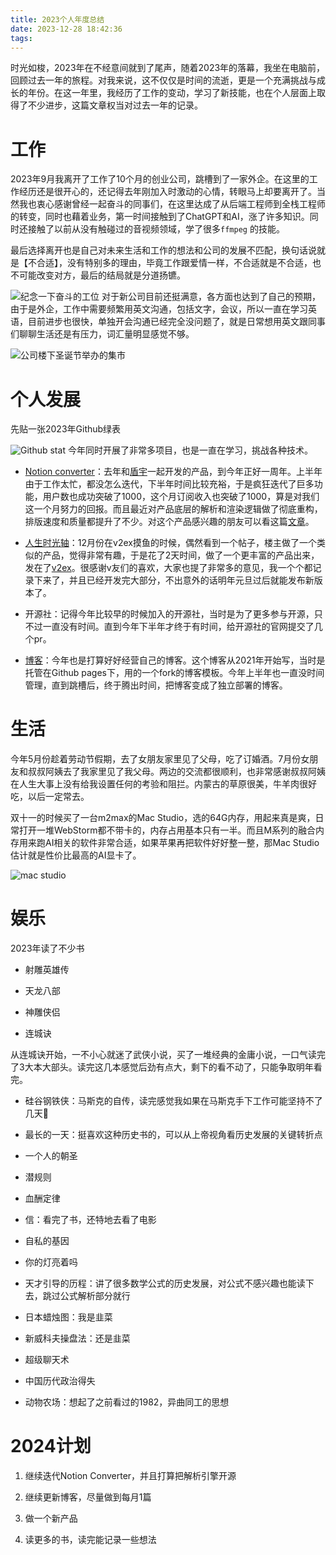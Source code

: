 ```yaml
---
title: 2023个人年度总结
date: 2023-12-28 18:42:36
tags:
---
```


时光如梭，2023年在不经意间就到了尾声，随着2023年的落幕，我坐在电脑前，回顾过去一年的旅程。对我来说，这不仅仅是时间的流逝，更是一个充满挑战与成长的年份。在这一年里，我经历了工作的变动，学习了新技能，也在个人层面上取得了不少进步，这篇文章权当对过去一年的记录。
<!--more-->
# 工作
2023年9月我离开了工作了10个月的创业公司，跳槽到了一家外企。在这里的工作经历还是很开心的，还记得去年刚加入时激动的心情，转眼马上却要离开了。当然我也衷心感谢曾经一起奋斗的同事们，在这里达成了从后端工程师到全栈工程师的转变，同时也藉着业务，第一时间接触到了ChatGPT和AI，涨了许多知识。同时还接触了以前从没有触碰过的音视频领域，学了很多`ffmpeg` 的技能。

最后选择离开也是自己对未来生活和工作的想法和公司的发展不匹配，换句话说就是【不合适】，没有特别多的理由，毕竟工作跟爱情一样，不合适就是不合适，也不可能改变对方，最后的结局就是分道扬镳。

![纪念一下奋斗的工位](img1.webp)
对于新公司目前还挺满意，各方面也达到了自己的预期，由于是外企，工作中需要频繁用英文沟通，包括文字，会议，所以一直在学习英语，目前进步也很快，单独开会沟通已经完全没问题了，就是日常想用英文跟同事们聊聊生活还是有压力，词汇量明显感觉不够。

![公司楼下圣诞节举办的集市](img2.webp)
# 个人发展
先贴一张2023年Github绿表

![Github stat](img3.webp)
今年同时开展了非常多项目，也是一直在学习，挑战各种技术。

- [Notion converter](https://notionconverter.com/)：去年和[盾宇](https://bento.me/dunyu)一起开发的产品，到今年正好一周年。上半年由于工作太忙，都没怎么迭代，下半年时间比较充裕，于是疯狂迭代了巨多功能，用户数也成功突破了1000，这个月订阅收入也突破了1000，算是对我们这一个月努力的回报。而且最近对产品底层的解析和渲染逻辑做了彻底重构，排版速度和质量都提升了不少。对这个产品感兴趣的朋友可以看这篇[文章](https://blog.zshnb.com/2023-12-04-notion-converter-annual.html)。

- [人生时光轴](https://zshnb.com/lifetime)：12月份在v2ex摸鱼的时候，偶然看到一个帖子，楼主做了一个类似的产品，觉得非常有趣，于是花了2天时间，做了一个更丰富的产品出来，发在了[v2ex](https://v2ex.com/t/999288?p=1)。很感谢v友们的喜欢，大家也提了非常多的意见，我一个个都记录下来了，并且已经开发完大部分，不出意外的话明年元旦过后就能发布新版本了。

- 开源社：记得今年比较早的时候加入的开源社，当时是为了更多参与开源，只不过一直没有时间。直到今年下半年才终于有时间，给开源社的官网提交了几个pr。

- [博客](https://blog.zshnb.com/)：今年也是打算好好经营自己的博客。这个博客从2021年开始写，当时是托管在Github pages下，用的一个fork的博客模板。今年上半年也一直没时间管理，直到跳槽后，终于腾出时间，把博客变成了独立部署的博客。

# 生活
今年5月份趁着劳动节假期，去了女朋友家里见了父母，吃了订婚酒。7月份女朋友和叔叔阿姨去了我家里见了我父母。两边的交流都很顺利，也非常感谢叔叔阿姨在人生大事上没有给我设置任何的考验和阻拦。内蒙古的草原很美，牛羊肉很好吃，以后一定常去。

双十一的时候买了一台m2max的Mac Studio，选的64G内存，用起来真是爽，日常打开一堆WebStorm都不带卡的，内存占用基本只有一半。而且M系列的融合内存用来跑AI相关的软件非常合适，如果苹果再把软件好好整一整，那Mac Studio估计就是性价比最高的AI显卡了。

![mac studio](img4.webp)
# 娱乐
2023年读了不少书

- 射雕英雄传

- 天龙八部

- 神雕侠侣

- 连城诀

从连城诀开始，一不小心就迷了武侠小说，买了一堆经典的金庸小说，一口气读完了3大本大部头。读完这几本感觉后劲有点大，剩下的看不动了，只能争取明年看完。

- 硅谷钢铁侠：马斯克的自传，读完感觉我如果在马斯克手下工作可能坚持不了几天🤣

- 最长的一天：挺喜欢这种历史书的，可以从上帝视角看历史发展的关键转折点

- 一个人的朝圣

- 潜规则

- 血酬定律

- 信：看完了书，还特地去看了电影

- 自私的基因

- 你的灯亮着吗

- 天才引导的历程：讲了很多数学公式的历史发展，对公式不感兴趣也能读下去，跳过公式解析部分就行

- 日本蜡烛图：我是韭菜

- 新威科夫操盘法：还是韭菜

- 超级聊天术

- 中国历代政治得失

- 动物农场：想起了之前看过的1982，异曲同工的思想

# 2024计划
1. 继续迭代Notion Converter，并且打算把解析引擎开源

1. 继续更新博客，尽量做到每月1篇

1. 做一个新产品

1. 读更多的书，读完能记录一些想法
